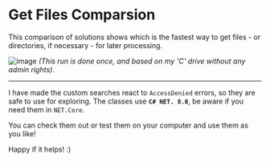 
# Get Files Comparsion

This comparison of solutions shows which is the fastest way to get files - or directories, if necessary - for later processing.


![image](https://github.com/user-attachments/assets/39099250-ceaf-4db4-a1f2-0e1b0ea83cdc)
*(This run is done once, and based on my 'C' drive without any admin rights)*.

---

I have made the custom searches react to `AccessDenied` errors, so they are safe to use for exploring. The classes use **`C# NET. 8.0`**, be aware if you need them in `NET.Core`.

You can check them out or test them on your computer and use them as you like!

Happy if it helps! :)
